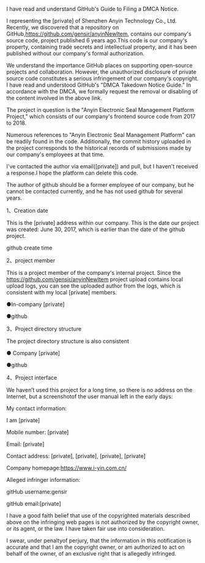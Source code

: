I have read and understand GitHub's Guide to Filing a DMCA Notice.

I representing the [private] of Shenzhen Anyin Technology Co., Ltd. Recently, we discovered that a repository on GitHub,https://github.com/gensir/anyinNewItem, contains our company's source code, project published 6 years ago.This code is our company's property, containing trade secrets and intellectual property, and it has been published without our company's formal authorization.

We understand the importance GitHub places on supporting open-source projects and collaboration. However, the unauthorized disclosure of private source code constitutes a serious infringement of our company's copyright. I have read and understood GitHub's "DMCA Takedown Notice Guide." In accordance with the DMCA, we formally request the removal or disabling of the content involved in the above link.

The project in question is the "Anyin Electronic Seal Management Platform Project," which consists of our company's frontend source code from 2017 to 2018.

Numerous references to "Anyin Electronic Seal Management Platform" can be readily found in the code. Additionally, the commit history uploaded in the project corresponds to the historical records of submissions made by our company's employees at that time.

I've contacted the author via email([private]) and pull, but I haven't received a response.I hope the platform can delete this code.

The author of github should be a former employee of our company, but he cannot be contacted currently, and he has not used github for several years.


1、Creation date

This is the [private] address within our company. This is the date our project was created: June 30, 2017, which is earlier than the date of the github project.





github create time



2、project member

This is a project member of the company's internal project. Since the https://github.com/gensir/anyinNewItem project upload contains local upload logs, you can see the uploaded author from the logs, which is consistent with my local [private] members.

●In-company [private]



●github



3、Project directory structure

The project directory structure is also consistent

● Company [private]



●github



4、Project interface

We haven’t used this project for a long time, so there is no address on the Internet, but a screenshotof the user manual left in the early days:



My contact information:

I am [private]

Mobile number: [private]

Email: [private]

Contact address: [private], [private], [private], [private]

Company homepage:https://www.i-yin.com.cn/

Alleged infringer information:

gitHub username:gensir

gitHub email:[private]

I have a good faith belief that use of the copyrighted materials described above on the infringing web pages is not authorized by the copyright owner, or its agent, or the law. I have taken fair use into consideration.

I swear, under penaltyof perjury, that the information in this notification is accurate and that I am the copyright owner, or am authorized to act on behalf of the owner, of an exclusive right that is allegedly infringed.
